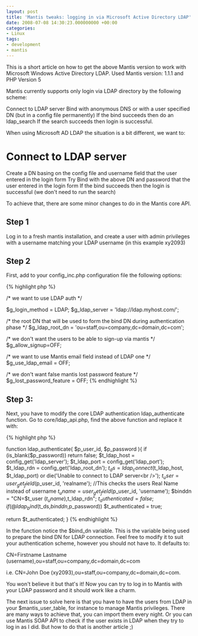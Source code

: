 ```yaml
---
layout: post
title: 'Mantis tweaks: logging in via Microsoft Active Directory LDAP'
date: 2008-07-08 14:30:23.000000000 +00:00
categories:
- Linux
tags:
- development
- mantis
---
```

This is a short article on how to get the above Mantis version to work with Microsoft Windows Active Directory LDAP.
Used Mantis version: 1.1.1 and PHP Version 5

Mantis currently supports only login via LDAP directory by the following scheme:

Connect to LDAP server
Bind with anonymous DNS or with a user specified DN (but in a config file permanently)
If the bind succeeds then do an ldap_search
If the search succeeds then login is successful.

When using Microsoft AD LDAP the situation is a bit different, we want to:

# Connect to LDAP server

Create a DN basing on the config file and username field that  the user entered in the login form
Try Bind with the above DN and password that the user entered in the login form
If the bind succeeds then the login is successful (we don't need to run the search)

To achieve that, there are some minor changes to do in the Mantis core API.

## Step 1

Log in to a fresh mantis installation, and create a user with admin privileges with a username matching your LDAP username (in this example xy2093)

## Step 2

First, add to your config_inc.php configuration file the following options:

{% highlight php %}

/* we want to use LDAP auth */

$g_login_method = LDAP;
$g_ldap_server = 'ldap://ldap.myhost.com/';

/* the root DN that will be used to form the bind DN during authentication phase */
$g_ldap_root_dn = 'ou=staff,ou=company,dc=domain,dc=com';

/* we don't want the users to be able to sign-up via mantis */
$g_allow_signup=OFF;

/* we want to use Mantis email field instead of LDAP one */
$g_use_ldap_email = OFF;

/* we don't want false mantis lost password feature */
$g_lost_password_feature = OFF;
{% endhighlight %}

## Step 3:

Next, you have to modify the core LDAP authentication ldap_authenticate function. Go to core/ldap_api.php, find the above function and replace it with:

{% highlight php %}

function ldap_authenticate( $p_user_id, $p_password ){
if (is_blank($p_password))
return false;
$t_ldap_host = config_get('ldap_server');
$t_ldap_port = config_get('ldap_port');
$t_ldap_rdn = config_get('ldap_root_dn');
$t_ds = ldap_connect($t_ldap_host, $t_ldap_port) or die('Unable to connect to LDAP server&lt;br /&gt;');
$t_user = user_get_field($p_user_id, 'realname'); //This checks the users Real Name instead of username
$t_uname = user_get_field($p_user_id, 'username');
$binddn = "CN=$t_user ($t_uname),$t_ldap_rdn";
$t_authenticated = false;
if(@ldap_bind($t_ds,$binddn,$p_password))
$t_authenticated = true;

return $t_authenticated;
}
{% endhighlight %}

In the function notice the $bind_dn variable. This is the variable being used to prepare the bind DN for LDAP connection. Feel free to modify it to suit your authentication scheme, however you should not have to. It defaults to:

CN=Firstname Lastname (username),ou=staff,ou=company,dc=domain,dc=com

i.e.
CN=John Doe (xy2093),ou=staff,ou=company,dc=domain,dc=com.

You won't believe it but that's it! Now you can try to log in to Mantis with your LDAP password and it should work like a charm.

The next issue to solve here is that you have to have the users from LDAP in your $mantis_user_table, for instance to manage Mantis privileges. There are many ways to achieve that, you can import them every night. Or you can use Mantis SOAP API to check if the user exists in LDAP when they try to log in as I did. But how to do that is another article ;)
